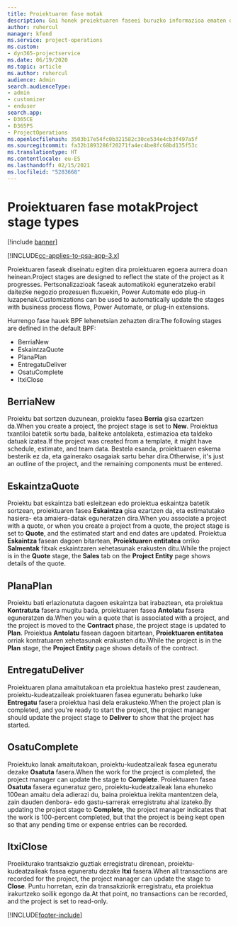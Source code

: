 ```yaml
---
title: Proiektuaren fase motak
description: Gai honek proiektuaren faseei buruzko informazioa ematen du.
author: ruhercul
manager: kfend
ms.service: project-operations
ms.custom:
- dyn365-projectservice
ms.date: 06/19/2020
ms.topic: article
ms.author: ruhercul
audience: Admin
search.audienceType:
- admin
- customizer
- enduser
search.app:
- D365CE
- D365PS
- ProjectOperations
ms.openlocfilehash: 3503b17e54fc0b321582c30ce534e4cb3f497a5f
ms.sourcegitcommit: fa32b1893286f20271fa4ec4be8fc68bd135f53c
ms.translationtype: HT
ms.contentlocale: eu-ES
ms.lasthandoff: 02/15/2021
ms.locfileid: "5283668"
---
```

# <a name="project-stage-types"></a><span data-ttu-id="af84f-103">Proiektuaren fase motak</span><span class="sxs-lookup"><span data-stu-id="af84f-103">Project stage types</span></span> 

[!include [banner](../includes/psa-now-project-operations.md)]

[!INCLUDE[cc-applies-to-psa-app-3.x](../includes/cc-applies-to-psa-app-3x.md)]

<span data-ttu-id="af84f-104">Proiektuaren faseak diseinatu egiten dira proiektuaren egoera aurrera doan heinean.</span><span class="sxs-lookup"><span data-stu-id="af84f-104">Project stages are designed to reflect the state of the project as it progresses.</span></span> <span data-ttu-id="af84f-105">Pertsonalizazioak faseak automatikoki eguneratzeko erabil daitezke negozio prozesuen fluxuekin, Power Automate edo plug-in luzapenak.</span><span class="sxs-lookup"><span data-stu-id="af84f-105">Customizations can be used to automatically update the stages with business process flows, Power Automate, or plug-in extensions.</span></span>

<span data-ttu-id="af84f-106">Hurrengo fase hauek BPF lehenetsian zehazten dira:</span><span class="sxs-lookup"><span data-stu-id="af84f-106">The following stages are defined in the default BPF:</span></span>

- <span data-ttu-id="af84f-107">Berria</span><span class="sxs-lookup"><span data-stu-id="af84f-107">New</span></span>
- <span data-ttu-id="af84f-108">Eskaintza</span><span class="sxs-lookup"><span data-stu-id="af84f-108">Quote</span></span>
- <span data-ttu-id="af84f-109">Plana</span><span class="sxs-lookup"><span data-stu-id="af84f-109">Plan</span></span>
- <span data-ttu-id="af84f-110">Entregatu</span><span class="sxs-lookup"><span data-stu-id="af84f-110">Deliver</span></span>
- <span data-ttu-id="af84f-111">Osatu</span><span class="sxs-lookup"><span data-stu-id="af84f-111">Complete</span></span>
- <span data-ttu-id="af84f-112">Itxi</span><span class="sxs-lookup"><span data-stu-id="af84f-112">Close</span></span> 

## <a name="new"></a><span data-ttu-id="af84f-113">Berria</span><span class="sxs-lookup"><span data-stu-id="af84f-113">New</span></span>

<span data-ttu-id="af84f-114">Proiektu bat sortzen duzunean, proiektu fasea **Berria** gisa ezartzen da.</span><span class="sxs-lookup"><span data-stu-id="af84f-114">When you create a project, the project stage is set to **New**.</span></span> <span data-ttu-id="af84f-115">Proiektua txantiloi batetik sortu bada, baliteke antolaketa, estimazioa eta taldeko datuak izatea.</span><span class="sxs-lookup"><span data-stu-id="af84f-115">If the project was created from a template, it might have schedule, estimate, and team data.</span></span> <span data-ttu-id="af84f-116">Bestela esanda, proiektuaren eskema besterik ez da, eta gainerako osagaiak sartu behar dira.</span><span class="sxs-lookup"><span data-stu-id="af84f-116">Otherwise, it's just an outline of the project, and the remaining components must be entered.</span></span>

## <a name="quote"></a><span data-ttu-id="af84f-117">Eskaintza</span><span class="sxs-lookup"><span data-stu-id="af84f-117">Quote</span></span>

<span data-ttu-id="af84f-118">Proiektu bat eskaintza bati esleitzean edo proiektua eskaintza batetik sortzean, proiektuaren fasea **Eskaintza** gisa ezartzen da, eta estimatutako hasiera- eta amaiera-datak eguneratzen dira.</span><span class="sxs-lookup"><span data-stu-id="af84f-118">When you associate a project with a quote, or when you create a project from a quote, the project stage is set to **Quote**, and the estimated start and end dates are updated.</span></span> <span data-ttu-id="af84f-119">Proiektua **Eskaintza** fasean dagoen bitartean, **Proiektuaren entitatea** orriko **Salmentak** fitxak eskaintzaren xehetasunak erakusten ditu.</span><span class="sxs-lookup"><span data-stu-id="af84f-119">While the project is in the **Quote** stage, the **Sales** tab on the **Project Entity** page shows details of the quote.</span></span>

## <a name="plan"></a><span data-ttu-id="af84f-120">Plana</span><span class="sxs-lookup"><span data-stu-id="af84f-120">Plan</span></span>

<span data-ttu-id="af84f-121">Proiektu bati erlazionatuta dagoen eskaintza bat irabaztean, eta proiektua **Kontratuta** fasera mugitu bada, proiektuaren fasea **Antolatu** fasera eguneratzen da.</span><span class="sxs-lookup"><span data-stu-id="af84f-121">When you win a quote that is associated with a project, and the project is moved to the **Contract** phase, the project stage is updated to **Plan**.</span></span> <span data-ttu-id="af84f-122">Proiektua **Antolatu** fasean dagoen bitartean, **Proiektuaren entitatea** orriak kontratuaren xehetasunak erakusten ditu.</span><span class="sxs-lookup"><span data-stu-id="af84f-122">While the project is in the **Plan** stage, the **Project Entity** page shows details of the contract.</span></span>

## <a name="deliver"></a><span data-ttu-id="af84f-123">Entregatu</span><span class="sxs-lookup"><span data-stu-id="af84f-123">Deliver</span></span>

<span data-ttu-id="af84f-124">Proiektuaren plana amaitutakoan eta proiektua hasteko prest zaudenean, proiektu-kudeatzaileak proiektuaren fasea eguneratu beharko luke **Entregatu** fasera proiektua hasi dela erakusteko.</span><span class="sxs-lookup"><span data-stu-id="af84f-124">When the project plan is completed, and you're ready to start the project, the project manager should update the project stage to **Deliver** to show that the project has started.</span></span>

## <a name="complete"></a><span data-ttu-id="af84f-125">Osatu</span><span class="sxs-lookup"><span data-stu-id="af84f-125">Complete</span></span> 

<span data-ttu-id="af84f-126">Proiektuko lanak amaitutakoan, proiektu-kudeatzaileak fasea eguneratu dezake **Osatuta** fasera.</span><span class="sxs-lookup"><span data-stu-id="af84f-126">When the work for the project is completed, the project manager can update the stage to **Complete**.</span></span> <span data-ttu-id="af84f-127">Proiektuaren fasea **Osatuta** fasera eguneratuz gero, proiektu-kudeatzaileak lana ehuneko 100ean amaitu dela adierazi du, baina proiektua irekita mantentzen dela, zain dauden denbora- edo gastu-sarrerak erregistratu ahal izateko.</span><span class="sxs-lookup"><span data-stu-id="af84f-127">By updating the project stage to **Complete**, the project manager indicates that the work is 100-percent completed, but that the project is being kept open so that any pending time or expense entries can be recorded.</span></span>

## <a name="close"></a><span data-ttu-id="af84f-128">Itxi</span><span class="sxs-lookup"><span data-stu-id="af84f-128">Close</span></span>

<span data-ttu-id="af84f-129">Proeikturako trantsakzio guztiak erregistratu direnean, proiektu-kudeatzaileak fasea eguneratu dezake **Itxi** fasera.</span><span class="sxs-lookup"><span data-stu-id="af84f-129">When all transactions are recorded for the project, the project manager can update the stage to **Close**.</span></span> <span data-ttu-id="af84f-130">Puntu horretan, ezin da transakziorik erregistratu, eta proiektua irakurtzeko soilik egongo da.</span><span class="sxs-lookup"><span data-stu-id="af84f-130">At that point, no transactions can be recorded, and the project is set to read-only.</span></span>


[!INCLUDE[footer-include](../includes/footer-banner.md)]